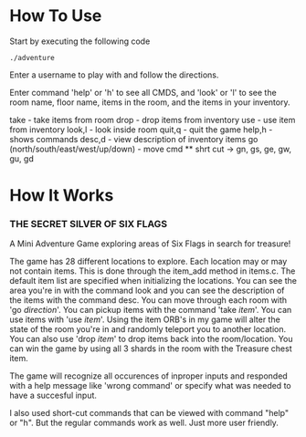 # How To Use
Start by executing the following code
```
./adventure
```

Enter a username to play with and follow the directions.

Enter command 'help' or 'h' to see all CMDS, and 'look' or 'l' to see the 
room name, floor name, items in the room, and the items in  your inventory.

take <item>   - take items from room
drop <item>   - drop items from inventory
use <item>    - use item from inventory
look,l        - look inside room
quit,q        - quit the game
help,h        - shows commands
desc,d        - view description of inventory items
go (north/south/east/west/up/down) - move cmd
** shrt cut -> gn, gs, ge, gw, gu, gd

# How It Works


### THE SECRET SILVER OF SIX FLAGS
A Mini Adventure Game exploring areas of Six Flags in search for treasure!

The game has 28 different locations to explore. Each location may or may not contain items. 
This is done through the item_add method in items.c. The default item list are specified 
when initializing the locations. You can see the area you're in with the command look 
and you can see the description of the items with the command desc. You can move through each 
room with 'go *direction*'. You can pickup items with the command 'take *item*'. You can use 
items with 'use *item*'. Using the item ORB's in my game will alter the state of the room you're 
in and randomly teleport you to another location. You can also use 'drop *item*' to drop items 
back into the room/location. You can win the game by using all 3 shards in the room with the 
Treasure chest item.

The game will recognize all occurences of inproper inputs and responded with a help message
like 'wrong command' or specify what was needed to have a succesful input.

I also used short-cut commands that can be viewed with command "help" or "h". 
But the regular commands work as well. Just more user friendly.
